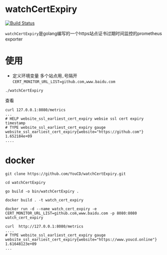 # watchCertExpiry
[![Build Status](https://travis-ci.com/YouCD/watchCertExpiry.svg?branch=main)](https://travis-ci.com/YouCD/watchCertExpiry)

`watchCertExpiry`是golang编写的一个https站点证书过期时间监控的prometheus exporter
# 使用
   
* 定义环境变量
多个站点用`,`号隔开
`CERT_MONITOR_URL_LIST=github.com,www.baidu.com`
   
```shell
./watchCertExpiry
```
查看
```shell
curl 127.0.0.1:8080/metrics
...
# HELP website_ssl_earliest_cert_expiry websie ssl cert expiry timestamp
# TYPE website_ssl_earliest_cert_expiry gauge
website_ssl_earliest_cert_expiry{website="https://github.com"} 1.652184e+09
....

```
# docker 

```shell
git clone https://github.com/YouCD/watchCertExpiry.git

cd watchCertExpiry

go build -o bin/watchCertExpiry .

docker build . -t watch_cert_expiry

docker run -d --name watch_cert_expiry -e CERT_MONITOR_URL_LIST=github.com,www.baidu.com -p 8080:8080 watch_cert_expiry

curl  http://127.0.0.1:8080/metrics
....
# TYPE website_ssl_earliest_cert_expiry gauge
website_ssl_earliest_cert_expiry{website="https://www.youcd.online"} 1.61648123e+09
...

```

